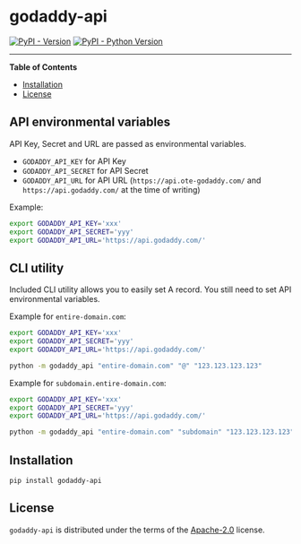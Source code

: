 # godaddy-api

[![PyPI - Version](https://img.shields.io/pypi/v/godaddy-api.svg)](https://pypi.org/project/godaddy-api)
[![PyPI - Python Version](https://img.shields.io/pypi/pyversions/godaddy-api.svg)](https://pypi.org/project/godaddy-api)

-----

**Table of Contents**

- [Installation](#installation)
- [License](#license)


## API environmental variables

API Key, Secret and URL are passed as environmental variables.
- `GODADDY_API_KEY` for API Key
- `GODADDY_API_SECRET` for API Secret
- `GODADDY_API_URL` for API URL (`https://api.ote-godaddy.com/` and `https://api.godaddy.com/` at the time of writing)

Example:
```sh
export GODADDY_API_KEY='xxx'
export GODADDY_API_SECRET='yyy'
export GODADDY_API_URL='https://api.godaddy.com/'
```

## CLI utility

Included CLI utility allows you to easily set A record. You still need to set API environmental variables.

Example for `entire-domain.com`:
```sh
export GODADDY_API_KEY='xxx'
export GODADDY_API_SECRET='yyy'
export GODADDY_API_URL='https://api.godaddy.com/'

python -m godaddy_api "entire-domain.com" "@" "123.123.123.123"
```

Example for `subdomain.entire-domain.com`:
```sh
export GODADDY_API_KEY='xxx'
export GODADDY_API_SECRET='yyy'
export GODADDY_API_URL='https://api.godaddy.com/'

python -m godaddy_api "entire-domain.com" "subdomain" "123.123.123.123"
```

## Installation

```console
pip install godaddy-api
```

## License

`godaddy-api` is distributed under the terms of the [Apache-2.0](https://spdx.org/licenses/Apache-2.0.html) license.
